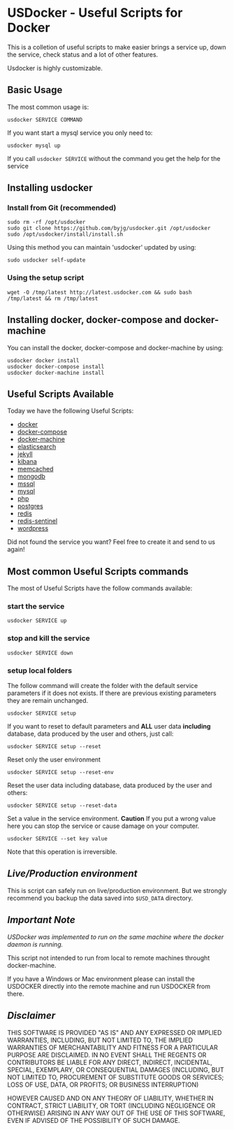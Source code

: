 # USDocker - Useful Scripts for Docker

This is a colletion of useful scripts to make easier brings a service up, down the service, check status
and a lot of other features.
 
Usdocker is highly customizable.

## Basic Usage

The most common usage is:

```
usdocker SERVICE COMMAND
```

If you want start a mysql service you only need to:

```
usdocker mysql up
```

If you call `usdocker SERVICE` without the command you get the help for the service

## Installing usdocker 

### Install from Git (recommended)

```
sudo rm -rf /opt/usdocker
sudo git clone https://github.com/byjg/usdocker.git /opt/usdocker
sudo /opt/usdocker/install/install.sh
```

Using this method you can maintain 'usdocker' updated by using:

```
sudo usdocker self-update
```

### Using the setup script

```
wget -O /tmp/latest http://latest.usdocker.com && sudo bash /tmp/latest && rm /tmp/latest
```


## Installing docker, docker-compose and docker-machine

You can install the docker, docker-compose and docker-machine by using:

```
usdocker docker install
usdocker docker-compose install
usdocker docker-machine install
```

## Useful Scripts Available

Today we have the following Useful Scripts:
- [docker](docker)
- [docker-compose](docker-compose)
- [docker-machine](docker-machine)
- [elasticsearch](elasticsearch)
- [jekyll](jekyll)
- [kibana](kibana)
- [memcached](memcached)
- [mongodb](mongodb)
- [mssql](mssql)
- [mysql](mysql)
- [php](php)
- [postgres](postgres)
- [redis](redis)
- [redis-sentinel](redis-sentinel)
- [wordpress](wordpress)

Did not found the service you want? Feel free to create it and send to us again!

## Most common Useful Scripts commands

The most of Useful Scripts have the follow commands available:

### start the service

```
usdocker SERVICE up
```

### stop and kill the service

```
usdocker SERVICE down
```

### setup local folders

The follow command will create the folder with the default service parameters if it does not exists. 
If there are previous existing parameters they are remain unchanged.

```
usdocker SERVICE setup
```

If you want to reset to default parameters and 
**ALL** user data **including** database, data produced by the user and others, just call:

```
usdocker SERVICE setup --reset
```

Reset only the user environment

```
usdocker SERVICE setup --reset-env
```

Reset the user data including database, data produced by the user and others:

```
usdocker SERVICE setup --reset-data
```

Set a value in the service environment. 
**Caution** If you put a wrong value here you can stop the service or cause damage on your computer.  

```
usdocker SERVICE --set key value
```

Note that this operation is irreversible. 

## *Live/Production environment*

This is script can safely run on live/production environment. But we strongly recommend you backup the data
saved into `$USD_DATA` directory. 

## *Important Note*

*USDocker was implemented to run on the same machine where the docker daemon is running.* 

This script not intended to run from local to remote machines throught docker-machine.
 
If you have a Windows or Mac environment please can install the USDOCKER directly into the remote machine
and run USDOCKER from there.

## *Disclaimer*

THIS SOFTWARE IS PROVIDED "AS IS" AND ANY EXPRESSED OR IMPLIED WARRANTIES, INCLUDING, 
BUT NOT LIMITED TO, THE IMPLIED WARRANTIES OF MERCHANTABILITY AND FITNESS FOR A PARTICULAR 
PURPOSE ARE DISCLAIMED. IN NO EVENT SHALL THE REGENTS OR CONTRIBUTORS BE LIABLE FOR ANY DIRECT, 
INDIRECT, INCIDENTAL, SPECIAL, EXEMPLARY, OR CONSEQUENTIAL DAMAGES (INCLUDING, BUT NOT LIMITED TO, 
PROCUREMENT OF SUBSTITUTE GOODS OR SERVICES; LOSS OF USE, DATA, OR PROFITS; OR BUSINESS INTERRUPTION)

HOWEVER CAUSED AND ON ANY THEORY OF LIABILITY, WHETHER IN CONTRACT, STRICT LIABILITY, OR TORT 
(INCLUDING NEGLIGENCE OR OTHERWISE) ARISING IN ANY WAY OUT OF THE USE OF THIS SOFTWARE, EVEN 
IF ADVISED OF THE POSSIBILITY OF SUCH DAMAGE.
